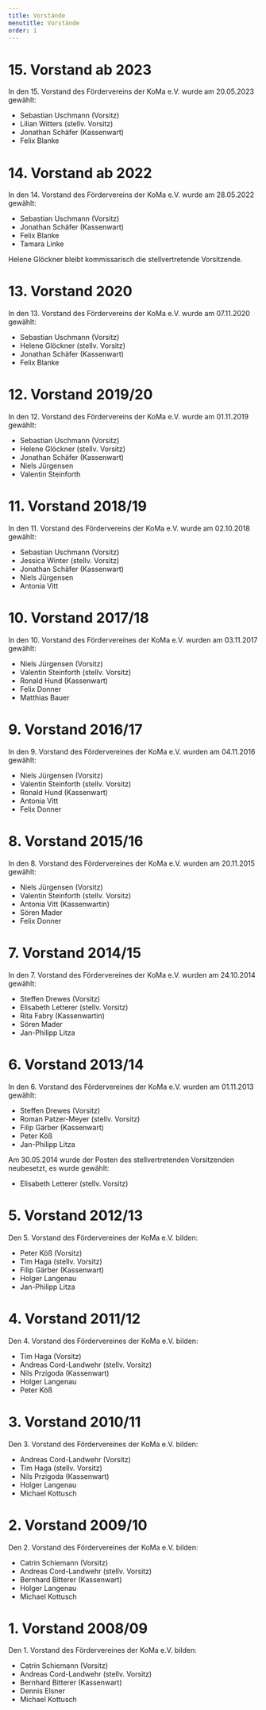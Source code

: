 ```yaml
---
title: Vorstände
menutitle: Vorstände
order: 1
---
```


# 15. Vorstand ab 2023
In den 15. Vorstand des Fördervereins der KoMa e.V. wurde am 20.05.2023 gewählt:
   * Sebastian Uschmann (Vorsitz)
   * Lilian Witters (stellv. Vorsitz)
   * Jonathan Schäfer (Kassenwart)
   * Felix Blanke

# 14. Vorstand ab 2022
In den 14. Vorstand des Fördervereins der KoMa e.V. wurde am 28.05.2022 gewählt:
   * Sebastian Uschmann (Vorsitz)
   * Jonathan Schäfer (Kassenwart)
   * Felix Blanke
   * Tamara Linke
  
Helene Glöckner bleibt kommissarisch die stellvertretende Vorsitzende.

# 13. Vorstand 2020

In den 13. Vorstand des Fördervereins der KoMa e.V. wurde am 07.11.2020 gewählt:

   * Sebastian Uschmann (Vorsitz)
   * Helene Glöckner (stellv. Vorsitz)
   * Jonathan Schäfer (Kassenwart)
   * Felix Blanke

# 12. Vorstand 2019/20

In den 12. Vorstand des Fördervereins der KoMa e.V. wurde am 01.11.2019 gewählt:

   * Sebastian Uschmann (Vorsitz)
   * Helene Glöckner (stellv. Vorsitz)
   * Jonathan Schäfer (Kassenwart)
   * Niels Jürgensen
   * Valentin Steinforth

# 11. Vorstand 2018/19

In den 11. Vorstand des Fördervereins der KoMa e.V. wurde am 02.10.2018 gewählt:

   * Sebastian Uschmann (Vorsitz)
   * Jessica Winter (stellv. Vorsitz)
   * Jonathan Schäfer (Kassenwart)
   * Niels Jürgensen
   * Antonia Vitt

# 10. Vorstand 2017/18

In den 10. Vorstand des Fördervereines der KoMa e.V. wurden am 03.11.2017 gewählt:

   * Niels Jürgensen (Vorsitz)
   * Valentin Steinforth (stellv. Vorsitz)
   * Ronald Hund (Kassenwart)
   * Felix Donner
   * Matthias Bauer 

# 9. Vorstand 2016/17

In den 9. Vorstand des Fördervereines der KoMa e.V. wurden am 04.11.2016 gewählt:

   * Niels Jürgensen (Vorsitz)
   * Valentin Steinforth (stellv. Vorsitz)
   * Ronald Hund (Kassenwart)
   * Antonia Vitt
   * Felix Donner


# 8. Vorstand 2015/16

In den 8. Vorstand des Fördervereines der KoMa e.V. wurden am 20.11.2015 gewählt:

   * Niels Jürgensen (Vorsitz)
   * Valentin Steinforth (stellv. Vorsitz)
   * Antonia Vitt (Kassenwartin)
   * Sören Mader
   * Felix Donner


# 7. Vorstand 2014/15

In den 7. Vorstand des Fördervereines der KoMa e.V. wurden am 24.10.2014 gewählt:

   * Steffen Drewes (Vorsitz)
   * Elisabeth Letterer (stellv. Vorsitz)
   * Rita Fabry (Kassenwartin)
   * Sören Mader
   * Jan-Philipp Litza


# 6. Vorstand 2013/14

In den 6. Vorstand des Fördervereines der KoMa e.V. wurden am 01.11.2013 gewählt:

   * Steffen Drewes (Vorsitz)
   * Roman Patzer-Meyer (stellv. Vorsitz)
   * Filip Gärber (Kassenwart)
   * Peter Köß
   * Jan-Philipp Litza

Am 30.05.2014 wurde der Posten des stellvertretenden Vorsitzenden neubesetzt, es wurde gewählt:

   * Elisabeth Letterer (stellv. Vorsitz)


# 5. Vorstand 2012/13

Den 5. Vorstand des Fördervereines der KoMa e.V. bilden:

   * Peter Köß (Vorsitz)
   * Tim Haga (stellv. Vorsitz)
   * Filip Gärber (Kassenwart)
   * Holger Langenau
   * Jan-Philipp Litza


# 4. Vorstand 2011/12

Den 4. Vorstand des Fördervereines der KoMa e.V. bilden:

   * Tim Haga (Vorsitz)
   * Andreas Cord-Landwehr (stellv. Vorsitz)
   * Nils Przigoda (Kassenwart)
   * Holger Langenau
   * Peter Köß


# 3. Vorstand 2010/11

Den 3. Vorstand des Fördervereines der KoMa e.V. bilden:

   * Andreas Cord-Landwehr (Vorsitz)
   * Tim Haga (stellv. Vorsitz)
   * Nils Przigoda (Kassenwart)
   * Holger Langenau
   * Michael Kottusch


# 2. Vorstand 2009/10

Den 2. Vorstand des Fördervereines der KoMa e.V. bilden:

   * Catrin Schiemann (Vorsitz)
   * Andreas Cord-Landwehr (stellv. Vorsitz)
   * Bernhard Bitterer (Kassenwart)
   * Holger Langenau
   * Michael Kottusch


# 1. Vorstand 2008/09

Den 1. Vorstand des Fördervereines der KoMa e.V. bilden:

   * Catrin Schiemann (Vorsitz)
   * Andreas Cord-Landwehr (stellv. Vorsitz)
   * Bernhard Bitterer (Kassenwart)
   * Dennis Elsner
   * Michael Kottusch
